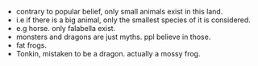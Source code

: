 - contrary to popular belief, only small animals exist in this land.
- i.e if there is a big animal, only the smallest species of it is considered.
- e.g horse. only falabella exist.
- monsters and dragons are just myths. ppl believe in those.
- fat frogs.
- Tonkin, mistaken to be a dragon. actually a mossy frog.